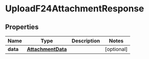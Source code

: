 # UploadF24AttachmentResponse

## Properties

Name | Type | Description | Notes
------------ | ------------- | ------------- | -------------
**data** | [**AttachmentData**](AttachmentData.md) |  | [optional] 


